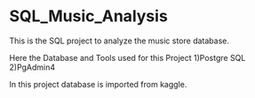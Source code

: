 # SQL_Music_Analysis
This is the SQL project to analyze the music store database.


Here the Database and Tools used for this Project 
1)Postgre SQL
2)PgAdmin4

In this project database is imported from kaggle.
